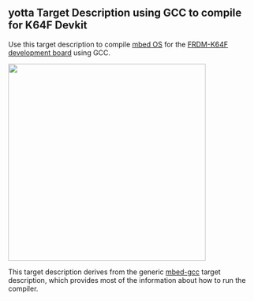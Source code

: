 ## yotta Target Description using GCC to compile for K64F Devkit

Use this target description to compile [mbed
OS](http://www.mbed.com/en/development/software/mbed-os/) for the [FRDM-K64F
development
board](http://www.mbed.com/en/development/hardware/boards/freescale/frdm_k64f/)
using GCC.

<img src="https://mbed-media.s3.amazonaws.com/frdm-k64f.jpg" width="400">


This target description derives from the generic
[mbed-gcc](https://github.com/ARMmbed/target-mbed-gcc) target description,
which provides most of the information about how to run the compiler.

